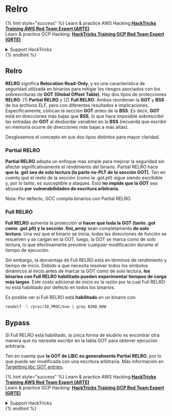 # Relro

{% hint style="success" %}
Learn & practice AWS Hacking:<img src="/.gitbook/assets/arte.png" alt="" data-size="line">[**HackTricks Training AWS Red Team Expert (ARTE)**](https://training.hacktricks.xyz/courses/arte)<img src="/.gitbook/assets/arte.png" alt="" data-size="line">\
Learn & practice GCP Hacking: <img src="/.gitbook/assets/grte.png" alt="" data-size="line">[**HackTricks Training GCP Red Team Expert (GRTE)**<img src="/.gitbook/assets/grte.png" alt="" data-size="line">](https://training.hacktricks.xyz/courses/grte)

<details>

<summary>Support HackTricks</summary>

* Check the [**subscription plans**](https://github.com/sponsors/carlospolop)!
* **Join the** 💬 [**Discord group**](https://discord.gg/hRep4RUj7f) or the [**telegram group**](https://t.me/peass) or **follow** us on **Twitter** 🐦 [**@hacktricks\_live**](https://twitter.com/hacktricks\_live)**.**
* **Share hacking tricks by submitting PRs to the** [**HackTricks**](https://github.com/carlospolop/hacktricks) and [**HackTricks Cloud**](https://github.com/carlospolop/hacktricks-cloud) github repos.

</details>
{% endhint %}

## Relro

**RELRO** significa **Relocation Read-Only**, y es una característica de seguridad utilizada en binarios para mitigar los riesgos asociados con los sobrescrituras de **GOT (Global Offset Table)**. Hay dos tipos de protecciones **RELRO**: (1) **Partial RELRO** y (2) **Full RELRO**. Ambos reordenan la **GOT** y **BSS** de los archivos ELF, pero con diferentes resultados e implicaciones. Específicamente, colocan la sección **GOT** *antes* de la **BSS**. Es decir, **GOT** está en direcciones más bajas que **BSS**, lo que hace imposible sobrescribir las entradas de **GOT** al desbordar variables en la **BSS** (recuerda que escribir en memoria ocurre de direcciones más bajas a más altas).

Desglosemos el concepto en sus dos tipos distintos para mayor claridad.

### **Partial RELRO**

**Partial RELRO** adopta un enfoque más simple para mejorar la seguridad sin afectar significativamente el rendimiento del binario. Partial RELRO hace **que la .got sea de solo lectura (la parte no-PLT de la sección GOT)**. Ten en cuenta que el resto de la sección (como la .got.plt) sigue siendo escribible y, por lo tanto, es susceptible a ataques. Esto **no impide que la GOT** sea abusada **por vulnerabilidades de escritura arbitraria**.

Nota: Por defecto, GCC compila binarios con Partial RELRO.

### **Full RELRO**

**Full RELRO** aumenta la protección al **hacer que toda la GOT (tanto .got como .got.plt) y la sección .fini\_array** sean completamente **de solo lectura.** Una vez que el binario se inicia, todas las direcciones de función se resuelven y se cargan en la GOT, luego, la GOT se marca como de solo lectura, lo que efectivamente previene cualquier modificación durante el tiempo de ejecución.

Sin embargo, la desventaja de Full RELRO está en términos de rendimiento y tiempo de inicio. Debido a que necesita resolver todos los símbolos dinámicos al inicio antes de marcar la GOT como de solo lectura, **los binarios con Full RELRO habilitado pueden experimentar tiempos de carga más largos**. Este costo adicional de inicio es la razón por la cual Full RELRO no está habilitado por defecto en todos los binarios.

Es posible ver si Full RELRO está **habilitado** en un binario con:
```bash
readelf -l /proc/ID_PROC/exe | grep BIND_NOW
```
## Bypass

Si Full RELRO está habilitado, la única forma de eludirlo es encontrar otra manera que no necesite escribir en la tabla GOT para obtener ejecución arbitraria.

Ten en cuenta que **la GOT de LIBC es generalmente Partial RELRO**, por lo que puede ser modificada con una escritura arbitraria. Más información en [Targetting libc GOT entries](https://github.com/nobodyisnobody/docs/blob/main/code.execution.on.last.libc/README.md#1---targetting-libc-got-entries)**.**

{% hint style="success" %}
Learn & practice AWS Hacking:<img src="/.gitbook/assets/arte.png" alt="" data-size="line">[**HackTricks Training AWS Red Team Expert (ARTE)**](https://training.hacktricks.xyz/courses/arte)<img src="/.gitbook/assets/arte.png" alt="" data-size="line">\
Learn & practice GCP Hacking: <img src="/.gitbook/assets/grte.png" alt="" data-size="line">[**HackTricks Training GCP Red Team Expert (GRTE)**<img src="/.gitbook/assets/grte.png" alt="" data-size="line">](https://training.hacktricks.xyz/courses/grte)

<details>

<summary>Support HackTricks</summary>

* Check the [**subscription plans**](https://github.com/sponsors/carlospolop)!
* **Join the** 💬 [**Discord group**](https://discord.gg/hRep4RUj7f) or the [**telegram group**](https://t.me/peass) or **follow** us on **Twitter** 🐦 [**@hacktricks\_live**](https://twitter.com/hacktricks\_live)**.**
* **Share hacking tricks by submitting PRs to the** [**HackTricks**](https://github.com/carlospolop/hacktricks) and [**HackTricks Cloud**](https://github.com/carlospolop/hacktricks-cloud) github repos.

</details>
{% endhint %}
